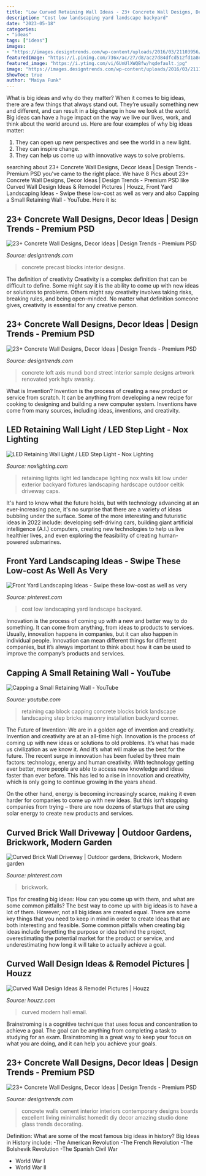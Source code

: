 ```yaml
---
title: "Low Curved Retaining Wall Ideas - 23+ Concrete Wall Designs, Decor Ideas"
description: "Cost low landscaping yard landscape backyard"
date: "2023-05-18"
categories:
- "ideas"
tags: ["ideas"]
images:
- "https://images.designtrends.com/wp-content/uploads/2016/03/21103956/Excellent-Concrete-Wall-Design.jpg"
featuredImage: "https://i.pinimg.com/736x/ac/27/d8/ac27d84dfcd512fd1a8e1fdf6080745e.jpg"
featured_image: "https://i.ytimg.com/vi/6UnUlXWQBfw/hqdefault.jpg"
image: "https://images.designtrends.com/wp-content/uploads/2016/03/21110235/Sample-Concrete-Wall-Ideas.jpeg"
ShowToc: true
author: "Maiya Funk"
---
```



What is big ideas and why do they matter?
When it comes to big ideas, there are a few things that always stand out. They’re usually something new and different, and can result in a big change in how we look at the world. Big ideas can have a huge impact on the way we live our lives, work, and think about the world around us. Here are four examples of why big ideas matter: 
1. They can open up new perspectives and see the world in a new light.
2. They can inspire change.
3. They can help us come up with innovative ways to solve problems.

	

		
searching about 23+ Concrete Wall Designs, Decor Ideas | Design Trends - Premium PSD you've came to the right place. We have 8 Pics about 23+ Concrete Wall Designs, Decor Ideas | Design Trends - Premium PSD like Curved Wall Design Ideas &amp; Remodel Pictures | Houzz, Front Yard Landscaping Ideas - Swipe these low-cost as well as very and also Capping a Small Retaining Wall - YouTube. Here it is:
		
    
## 23+ Concrete Wall Designs, Decor Ideas | Design Trends - Premium PSD

<img loading=lazy src="https://images.designtrends.com/wp-content/uploads/2016/03/21104845/Precast-Concrete-Wall-Blocks.jpeg" onerror="this.onerror=null;this.src='https://tse4.mm.bing.net/th?id=OIP.b4bUoQ6f5YwBx2A1FFfNxgHaJ4&amp;pid=15.1';" alt="23+ Concrete Wall Designs, Decor Ideas | Design Trends - Premium PSD">

_Source: designtrends.com_

>concrete precast blocks interior designs. 

	

The definition of creativity
Creativity is a complex definition that can be difficult to define. Some might say it is the ability to come up with new ideas or solutions to problems. Others might say creativity involves taking risks, breaking rules, and being open-minded. No matter what definition someone gives, creativity is essential for any creative person.

    
## 23+ Concrete Wall Designs, Decor Ideas | Design Trends - Premium PSD

<img loading=lazy src="https://images.designtrends.com/wp-content/uploads/2016/03/21110235/Sample-Concrete-Wall-Ideas.jpeg" onerror="this.onerror=null;this.src='https://tse1.mm.bing.net/th?id=OIP.JrI_6i1VGdLYbbnG6_vkCwHaE8&amp;pid=15.1';" alt="23+ Concrete Wall Designs, Decor Ideas | Design Trends - Premium PSD">

_Source: designtrends.com_

>concrete loft axis mundi bond street interior sample designs artwork renovated york hgtv swanky. 

	

What is Invention?
Invention is the process of creating a new product or service from scratch. It can be anything from developing a new recipe for cooking to designing and building a new computer system. Inventions have come from many sources, including ideas, inventions, and creativity.

    
## LED Retaining Wall Light / LED Step Light - Nox Lighting

<img loading=lazy src="https://cdn.shopify.com/s/files/1/0269/3095/products/nox_wall_light_in_use_grande.jpg?v=1396544987" onerror="this.onerror=null;this.src='https://tse4.mm.bing.net/th?id=OIP.6X34pY_0ywOewoLDTU0waQAAAA&amp;pid=15.1';" alt="LED Retaining Wall Light / LED Step Light - Nox Lighting">

_Source: noxlighting.com_

>retaining lights light led landscape lighting nox walls kit low under exterior backyard fixtures landscaping hardscape outdoor celtik driveway caps. 

	

It's hard to know what the future holds, but with technology advancing at an ever-increasing pace, it's no surprise that there are a variety of ideas bubbling under the surface. Some of the more interesting and futuristic ideas in 2022 include: developing self-driving cars, building giant artificial intelligence (A.I.) computers, creating new technologies to help us live healthier lives, and even exploring the feasibility of creating human-powered submarines.

    
## Front Yard Landscaping Ideas - Swipe These Low-cost As Well As Very

<img loading=lazy src="https://i.pinimg.com/736x/ac/27/d8/ac27d84dfcd512fd1a8e1fdf6080745e.jpg" onerror="this.onerror=null;this.src='https://tse2.mm.bing.net/th?id=OIP.uFTVh5-SGr0rJ3DUzbgsTAHaKS&amp;pid=15.1';" alt="Front Yard Landscaping Ideas - Swipe these low-cost as well as very">

_Source: pinterest.com_

>cost low landscaping yard landscape backyard. 

	

Innovation is the process of coming up with a new and better way to do something. It can come from anything, from ideas to products to services. Usually, innovation happens in companies, but it can also happen in individual people. Innovation can mean different things for different companies, but it’s always important to think about how it can be used to improve the company’s products and services.

    
## Capping A Small Retaining Wall - YouTube

<img loading=lazy src="https://i.ytimg.com/vi/6UnUlXWQBfw/hqdefault.jpg" onerror="this.onerror=null;this.src='https://tse3.mm.bing.net/th?id=OIP.LqkIfP0IUVNu-ifptfIeWAHaFj&amp;pid=15.1';" alt="Capping a Small Retaining Wall - YouTube">

_Source: youtube.com_

>retaining cap block capping concrete blocks brick landscape landscaping step bricks masonry installation backyard corner. 

	

The Future of Invention: We are in a golden age of invention and creativity.
Invention and creativity are at an all-time high. Innovation is the process of coming up with new ideas or solutions to old problems. It’s what has made us civilization as we know it. And it’s what will make us the best for the future.
The recent surge in innovation has been fueled by three main factors: technology, energy and human creativity. With technology getting ever better, more people are able to access new knowledge and ideas faster than ever before. This has led to a rise in innovation and creativity, which is only going to continue growing in the years ahead.

On the other hand, energy is becoming increasingly scarce, making it even harder for companies to come up with new ideas. But this isn’t stopping companies from trying – there are now dozens of startups that are using solar energy to create new products and services.

    
## Curved Brick Wall Driveway | Outdoor Gardens, Brickwork, Modern Garden

<img loading=lazy src="https://i.pinimg.com/736x/c6/f0/ab/c6f0abae382d4b51b748a2f86cd6b198.jpg" onerror="this.onerror=null;this.src='https://tse3.mm.bing.net/th?id=OIP.UjAUleDkt-UC_nYSCmlQUQHaDa&amp;pid=15.1';" alt="Curved Brick Wall Driveway | Outdoor gardens, Brickwork, Modern garden">

_Source: pinterest.com_

>brickwork. 

	

Tips for creating big ideas: How can you come up with them, and what are some common pitfalls?
The best way to come up with big ideas is to have a lot of them. However, not all big ideas are created equal. There are some key things that you need to keep in mind in order to create Ideas that are both interesting and feasible. Some common pitfalls when creating big ideas include forgetting the purpose or idea behind the project, overestimating the potential market for the product or service, and underestimating how long it will take to actually achieve a goal.

    
## Curved Wall Design Ideas &amp; Remodel Pictures | Houzz

<img loading=lazy src="https://st.hzcdn.com/fimgs/50e1801a0b214f60_4269-w500-h666-b0-p0--modern-hall.jpg" onerror="this.onerror=null;this.src='https://tse3.mm.bing.net/th?id=OIP.oMq4W0wOWXo705qyTGM2EAHaJ3&amp;pid=15.1';" alt="Curved Wall Design Ideas &amp; Remodel Pictures | Houzz">

_Source: houzz.com_

>curved modern hall email. 

	

Brainstroming is a cognitive technique that uses focus and concentration to achieve a goal. The goal can be anything from completing a task to studying for an exam. Brainstroming is a great way to keep your focus on what you are doing, and it can help you achieve your goals.

    
## 23+ Concrete Wall Designs, Decor Ideas | Design Trends - Premium PSD

<img loading=lazy src="https://images.designtrends.com/wp-content/uploads/2016/03/21103956/Excellent-Concrete-Wall-Design.jpg" onerror="this.onerror=null;this.src='https://tse2.mm.bing.net/th?id=OIP.8mPPiJ-91tkAZcFzUBA51gHaE8&amp;pid=15.1';" alt="23+ Concrete Wall Designs, Decor Ideas | Design Trends - Premium PSD">

_Source: designtrends.com_

>concrete walls cement interior interiors contemporary designs boards excellent living minimalist homedit diy decor amazing studio done glass trends decorating. 

	

Definition: What are some of the most famous big ideas in history?
Big Ideas in History include: 
-The American Revolution 
-The French Revolution 
-The Bolshevik Revolution 
-The Spanish Civil War 
- World War I 
- World War II

